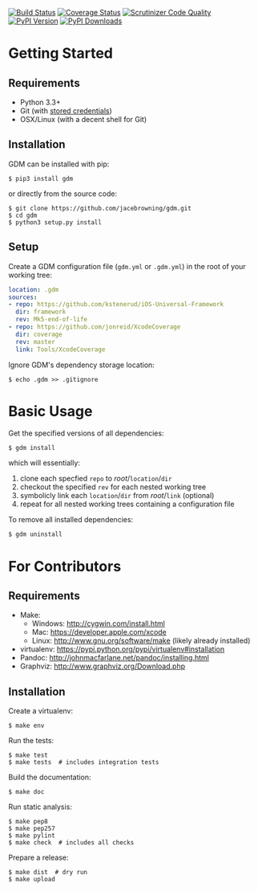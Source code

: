 [![Build Status](http://img.shields.io/travis/jacebrowning/gdm/master.svg)](https://travis-ci.org/jacebrowning/gdm)
[![Coverage Status](http://img.shields.io/coveralls/jacebrowning/gdm/master.svg)](https://coveralls.io/r/jacebrowning/gdm)
[![Scrutinizer Code Quality](http://img.shields.io/scrutinizer/g/jacebrowning/gdm.svg)](https://scrutinizer-ci.com/g/jacebrowning/gdm/?branch=master)
[![PyPI Version](http://img.shields.io/pypi/v/GDM.svg)](https://pypi.python.org/pypi/GDM)
[![PyPI Downloads](http://img.shields.io/pypi/dm/GDM.svg)](https://pypi.python.org/pypi/GDM)

Getting Started
===============

Requirements
------------

* Python 3.3+
* Git (with [stored credentials](http://stackoverflow.com/questions/7773181))
* OSX/Linux (with a decent shell for Git)

Installation
------------

GDM can be installed with pip:

```
$ pip3 install gdm
```

or directly from the source code:

```
$ git clone https://github.com/jacebrowning/gdm.git
$ cd gdm
$ python3 setup.py install
```

Setup
-----

Create a GDM configuration file (`gdm.yml` or `.gdm.yml`) in the root of your working tree:

```yaml
location: .gdm
sources:
- repo: https://github.com/kstenerud/iOS-Universal-Framework
  dir: framework
  rev: Mk5-end-of-life
- repo: https://github.com/jonreid/XcodeCoverage
  dir: coverage
  rev: master
  link: Tools/XcodeCoverage
```

Ignore GDM's dependency storage location:

```
$ echo .gdm >> .gitignore
```

Basic Usage
===========

Get the specified versions of all dependencies:

```
$ gdm install
```

which will essentially:

1. clone each specfied `repo` to _root_/`location`/`dir`
2. checkout the specified `rev` for each nested working tree
3. symbolicly link each `location`/`dir` from _root_/`link` (optional)
4. repeat for all nested working trees containing a configuration file

To remove all installed dependencies:

```
$ gdm uninstall
```

For Contributors
================

Requirements
------------

* Make:
    * Windows: http://cygwin.com/install.html
    * Mac: https://developer.apple.com/xcode
    * Linux: http://www.gnu.org/software/make (likely already installed)
* virtualenv: https://pypi.python.org/pypi/virtualenv#installation
* Pandoc: http://johnmacfarlane.net/pandoc/installing.html
* Graphviz: http://www.graphviz.org/Download.php

Installation
------------

Create a virtualenv:

```
$ make env
```

Run the tests:

```
$ make test
$ make tests  # includes integration tests
```

Build the documentation:

```
$ make doc
```

Run static analysis:

```
$ make pep8
$ make pep257
$ make pylint
$ make check  # includes all checks
```

Prepare a release:

```
$ make dist  # dry run
$ make upload
```
